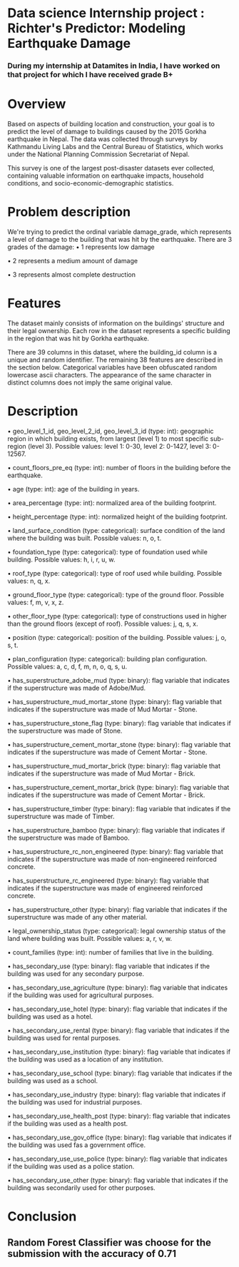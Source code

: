# Data science Internship project : Richter's Predictor: Modeling Earthquake Damage 

### During my internship at Datamites in India, I have worked on that project for which I have received grade B+

# Overview

Based on aspects of building location and construction, your goal is to predict the level of damage to buildings caused by the 2015 Gorkha earthquake in Nepal. The data was collected through surveys by Kathmandu Living Labs and the Central Bureau of Statistics, which works under the National Planning Commission Secretariat of Nepal. 

This survey is one of the largest post-disaster datasets ever collected, containing valuable information on earthquake impacts, household conditions, and socio-economic-demographic statistics.

# Problem description

We're trying to predict the ordinal variable damage_grade, which represents a level of damage to the building that was hit by the earthquake. There are 3 grades of the damage:
•	1 represents low damage 

•	2 represents a medium amount of damage 

•	3 represents almost complete destruction 

# Features


The dataset mainly consists of information on the buildings' structure and their legal ownership. Each row in the dataset represents a specific building in the region that was hit by Gorkha earthquake.

There are 39 columns in this dataset, where the building_id column is a unique and random identifier. The remaining 38 features are described in the section below. Categorical variables have been obfuscated random lowercase ascii characters. The appearance of the same character in distinct columns does not imply the same original value.

# Description

•	geo_level_1_id, geo_level_2_id, geo_level_3_id (type: int): geographic region in which building exists, from largest (level 1) to most specific sub-region (level 3). Possible values: level 1: 0-30, level 2: 0-1427, level 3: 0-12567. 

•	count_floors_pre_eq (type: int): number of floors in the building before the earthquake. 

•	age (type: int): age of the building in years. 

•	area_percentage (type: int): normalized area of the building footprint. 

•	height_percentage (type: int): normalized height of the building footprint.

•	land_surface_condition (type: categorical): surface condition of the land where the building was built. Possible values: n, o, t. 

•	foundation_type (type: categorical): type of foundation used while building. Possible values: h, i, r, u, w. 

•	roof_type (type: categorical): type of roof used while building. Possible values: n, q, x. 

•	ground_floor_type (type: categorical): type of the ground floor. Possible values: f, m, v, x, z. 

•	other_floor_type (type: categorical): type of constructions used in higher than the ground floors (except of roof). Possible values: j, q, s, x. 

•	position (type: categorical): position of the building. Possible values: j, o, s, t. 

•	plan_configuration (type: categorical): building plan configuration. Possible values: a, c, d, f, m, n, o, q, s, u. 

•	has_superstructure_adobe_mud (type: binary): flag variable that indicates if the superstructure was made of Adobe/Mud. 

•	has_superstructure_mud_mortar_stone (type: binary): flag variable that indicates if the superstructure was made of Mud Mortar - Stone. 

•	has_superstructure_stone_flag (type: binary): flag variable that indicates if the superstructure was made of Stone. 

•	has_superstructure_cement_mortar_stone (type: binary): flag variable that indicates if the superstructure was made of Cement Mortar - Stone. 

•	has_superstructure_mud_mortar_brick (type: binary): flag variable that indicates if the superstructure was made of Mud Mortar - Brick. 

•	has_superstructure_cement_mortar_brick (type: binary): flag variable that indicates if the superstructure was made of Cement Mortar - Brick. 

•	has_superstructure_timber (type: binary): flag variable that indicates if the superstructure was made of Timber. 

•	has_superstructure_bamboo (type: binary): flag variable that indicates if the superstructure was made of Bamboo. 

•	has_superstructure_rc_non_engineered (type: binary): flag variable that indicates if the superstructure was made of non-engineered reinforced concrete. 

•	has_superstructure_rc_engineered (type: binary): flag variable that indicates if the superstructure was made of engineered reinforced concrete. 

•	has_superstructure_other (type: binary): flag variable that indicates if the superstructure was made of any other material. 

•	legal_ownership_status (type: categorical): legal ownership status of the land where building was built. Possible values: a, r, v, w. 

•	count_families (type: int): number of families that live in the building. 

•	has_secondary_use (type: binary): flag variable that indicates if the building was used for any secondary purpose. 

•	has_secondary_use_agriculture (type: binary): flag variable that indicates if the building was used for agricultural purposes. 

•	has_secondary_use_hotel (type: binary): flag variable that indicates if the building was used as a hotel. 

•	has_secondary_use_rental (type: binary): flag variable that indicates if the building was used for rental purposes. 

•	has_secondary_use_institution (type: binary): flag variable that indicates if the building was used as a location of any institution. 

•	has_secondary_use_school (type: binary): flag variable that indicates if the building was used as a school. 

•	has_secondary_use_industry (type: binary): flag variable that indicates if the building was used for industrial purposes. 

•	has_secondary_use_health_post (type: binary): flag variable that indicates if the building was used as a health post. 

•	has_secondary_use_gov_office (type: binary): flag variable that indicates if the building was used fas a government office. 

•	has_secondary_use_use_police (type: binary): flag variable that indicates if the building was used as a police station. 

•	has_secondary_use_other (type: binary): flag variable that indicates if the building was secondarily used for other purposes. 


# Conclusion

## Random Forest Classifier was choose for the submission with the accuracy of 0.71
 



